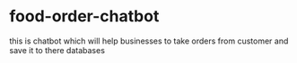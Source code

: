 # food-order-chatbot
this is chatbot which will help businesses to take orders from customer and save it to there databases
